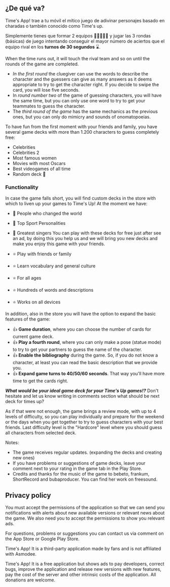 ## ¿De qué va?
Time's App! trae a tu móvil el mítico juego de adivinar personajes basado en charadas o también conocido como Time's up.

Simplemente tienes que formar 2 equipos 🧑🏾‍🤝‍🧑🏼 y jugar las 3 rondas (básicas) de juego intentando conseguir el mayor número de aciertos que el equipo rival en los **turnos de 30 segundos** ⌛.

When the time runs out, it will touch the rival team and so on until the rounds of the game are completed.

- *In the first round* the cluegiver can use the words to describe the character and the guessers can give as many answers as it deems appropriate to try to get the character right. If you decide to swipe the card, you will lose five seconds.
- In *round number two* of the game of guessing characters, you will have the same time, but you can only use one word to try to get your teammates to guess the character.
- The *third round of the game* has the same mechanics as the previous ones, but you can only do mimicry and sounds of onomatopoeias.

To have fun from the first moment with your friends and family, you have several game decks with more than 1.200 characters to guess completely free:
- Celebrities
- Celebrities 2
- Most famous women
- Movies with most Oscars
- Best videogames of all time
- Random deck 🔀

### Functionality
In case the game falls short, you will find custom decks in the store with which to liven up your games to Time's Up! At the moment we have:
- 👩 People who changed the world
- 🦺 Top Sport Personalities
- 🦒 Greatest singers
You can play with these decks for free just after see an ad, by doing this you help us and we will bring you new decks and make you enjoy this game with your friends.

- ⭐ Play with friends or family
- ⭐ Learn vocabulary and general culture
- ⭐ For all ages
- ⭐ Hundreds of words and descriptions
- ⭐ Works on all devices

In addition, also in the store you will have the option to expand the basic features of the game:
- 👍 **Game duration**, where you can choose the number of cards for current game deck.
- 👍 **Play a fourth round**, where you can only make a pose (statue mode) to try to get your partners to guess the name of the character.
- 👍 **Enable the bibliography** during the game. So, if you do not know a character, at least you can read the basic description that we provide you.
- 👍 **Expand game turns to 40/50/60 seconds**. That way you'll have more time to get the cards right.

***What would be your ideal game deck for your Time's Up games!?*** Don't hesitate and let us know writing in comments section what should be next deck for times up?

As if that were not enough, the game brings a review mode, with up to 4 levels of difficulty, so you can play individually and prepare for the weekend or the days when you get together to try to guess characters with your best friends. Last difficulty level is the "Hardcore" level where you should guess all characters from selected deck.

Notes:
- The game receives regular updates. (expanding the decks and creating new ones)
- If you have problems or suggestions of game decks, leave your comment next to your rating in the game tab in the Play Store.
- Credits and thanks for the music of the game to bebeto, frankum, ShortRecord and bubaproducer. You can find her work on freesound.

## Privacy policy

You must accept the permissions of the application so that we can send you notifications with alerts about new available versions or relevant news about the game. We also need you to accept the permissions to show you relevant ads.

For questions, problems or suggestions you can contact us via comment on the App Store or Google Play Store.

Time's App! It is a third-party application made by fans and is not affiliated with Asmodee.

Time's App! It is a free application but shows ads to pay developers, correct bugs, improve the application and release new versions with new features, pay the cost of the server and other intrinsic costs of the application. All donations are welcome.
